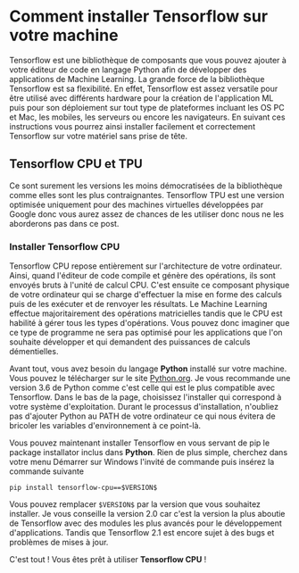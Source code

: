 # Comment installer Tensorflow sur votre machine 

Tensorflow est une bibliothèque de composants que vous pouvez ajouter à votre éditeur de code en langage Python afin de développer des applications de Machine Learning.
La grande force de la bibliothèque Tensorflow est sa flexibilité.
En effet, Tensorflow est assez versatile pour être utilisé avec différents hardware pour la création de l'application ML puis pour son déploiement sur tout type de plateformes incluant les OS PC et Mac, les mobiles, les serveurs ou encore les navigateurs.
En suivant ces instructions vous pourrez ainsi installer facilement et correctement Tensorflow sur votre matériel sans prise de tête. 

## Tensorflow CPU et TPU 

Ce sont surement les versions les moins démocratisées de la bibliothèque comme elles sont les plus contraignantes. 
Tensorflow TPU est une version optimisée uniquement pour des machines virtuelles développées par Google donc vous aurez assez de chances de les utiliser donc nous ne les aborderons pas dans ce post. 

### Installer Tensorflow CPU 

Tensorflow CPU repose entièrement sur l'architecture de votre ordinateur. Ainsi, quand l'éditeur de code compile et génère des opérations, ils sont envoyés bruts à l'unité de calcul CPU.
C'est ensuite ce composant physique de votre ordinateur qui se charge d'effectuer la mise en forme des calculs puis de les exécuter et de renvoyer les résultats. 
Le Machine Learning effectue majoritairement des opérations matricielles tandis que le CPU est habilité à gérer tous les types d'opérations. 
Vous pouvez donc imaginer que ce type de programme ne sera pas optimisé pour les applications que l'on souhaite développer et qui demandent des puissances de calculs démentielles.

Avant tout, vous avez besoin du langage **Python** installé sur votre machine.
Vous pouvez le télécharger sur le site [Python.org](www.Python.org).
Je vous recommande une version 3.6 de Python comme c'est celle qui est le plus compatible avec Tensorflow. 
Dans le bas de la page, choisissez l'installer qui correspond à votre système d'exploitation. 
Durant le processus d'installation, n'oubliez pas d'ajouter Python au PATH de votre ordinateur ce qui nous évitera de bricoler les variables d'environnement à ce point-là. 

Vous pouvez maintenant installer Tensorflow en vous servant de pip le package installator inclus dans **Python**. 
Rien de plus simple, cherchez dans votre menu Démarrer sur Windows l'invité de commande puis insérez la commande suivante 
```
pip install tensorflow-cpu==$VERSION$
```
Vous pouvez remplacer `$VERSION$` par la version que vous souhaitez installer. 
Je vous conseille la version 2.0 car c'est la version la plus aboutie de Tensorflow avec des modules les plus avancés pour le développement d'applications. 
Tandis que Tensorflow 2.1 est encore sujet à des bugs et problèmes de mises à jour. 

C'est tout ! Vous êtes prêt à utiliser **Tensorflow CPU** !


